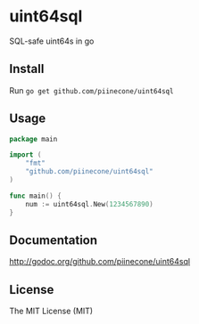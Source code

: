 # uint64sql

SQL-safe uint64s in go

## Install

Run `go get github.com/piinecone/uint64sql`

## Usage

```go
package main

import (
    "fmt"
    "github.com/piinecone/uint64sql"
)

func main() {
    num := uint64sql.New(1234567890)
}
```

## Documentation

http://godoc.org/github.com/piinecone/uint64sql

## License

The MIT License (MIT)
